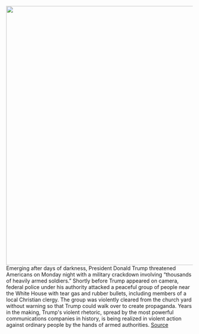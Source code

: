 <img src='https://cdn.vox-cdn.com/thumbor/5qqCcBSxiYoaZeZrcD6FEJNIlLw=/0x0:5465x3643/1200x675/filters:focal(2296x1385:3170x2259)/cdn.vox-cdn.com/uploads/chorus_image/image/66884277/912458928.jpg.0.jpg' width='700px' /><br/>
Emerging after days of darkness, President Donald Trump threatened Americans on Monday night with a military crackdown involving “thousands of heavily armed soldiers.” Shortly before Trump appeared on camera, federal police under his authority attacked a peaceful group of people near the White House with tear gas and rubber bullets, including members of a local Christian clergy. The group was violently cleared from the church yard without warning so that Trump could walk over to create propaganda. Years in the making, Trump's violent rhetoric, spread by the most powerful communications companies in history, is being realized in violent action against ordinary people by the hands of armed authorities.
<a href='https://www.theverge.com/21277579/ban-trump-violence-twitter-facebook'> Source <a/>